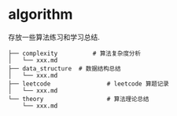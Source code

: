 # algorithm
存放一些算法练习和学习总结.

```
├── complexity			# 算法复杂度分析
│   └── xxx.md
├── data_structure	# 数据结构总结
│   └── xxx.md
├── leetcode				# leetcode 算题记录
│   └── xxx.md
└── theory					# 算法理论总结
    └── xxx.md
```



